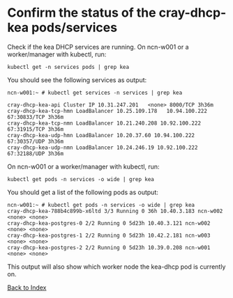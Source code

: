 # Confirm the status of the cray-dhcp-kea pods/services

Check if the kea DHCP services are running. 
On ncn-w001 or a worker/manager with kubectl, run:

```
kubectl get -n services pods | grep kea
```

You should see the following services as output:

```
ncn-w001:~ # kubectl get services -n services | grep kea

cray-dhcp-kea-api Cluster IP 10.31.247.201   <none> 8000/TCP 3h36m
cray-dhcp-kea-tcp-hmn LoadBalancer 10.25.109.178   10.94.100.222 67:30833/TCP 3h36m
cray-dhcp-kea-tcp-nmn LoadBalancer 10.21.240.208 10.92.100.222   67:31915/TCP 3h36m
cray-dhcp-kea-udp-hmn LoadBalancer 10.20.37.60 10.94.100.222 67:30357/UDP 3h36m
cray-dhcp-kea-udp-nmn LoadBalancer 10.24.246.19 10.92.100.222 67:32188/UDP 3h36m
```

On ncn-w001 or a worker/manager with kubectl, run:

```
kubectl get pods -n services -o wide | grep kea
```

You should get a list of the following pods as output:

```
ncn-w001:~ # kubectl get pods -n services -o wide | grep kea
cray-dhcp-kea-788b4c899b-x6ltd 3/3 Running 0 36h 10.40.3.183 ncn-w002 <none> <none>
cray-dhcp-kea-postgres-0 2/2 Running 0 5d23h 10.40.3.121 ncn-w002 <none> <none>
cray-dhcp-kea-postgres-1 2/2 Running 0 5d23h 10.42.2.181 ncn-w003 <none> <none>
cray-dhcp-kea-postgres-2 2/2 Running 0 5d23h 10.39.0.208 ncn-w001 <none> <none>
```

This output will also show which worker node the kea-dhcp pod is currently on.

[Back to Index](../index.md)